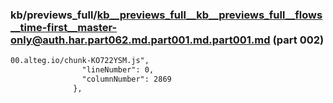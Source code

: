 ### kb/previews_full/kb__previews_full__kb__previews_full__flows__time-first__master-only@auth.har.part062.md.part001.md.part001.md (part 002)

```md
00.alteg.io/chunk-KO722YSM.js",
                "lineNumber": 0,
                "columnNumber": 2869
              },
 
```

```
